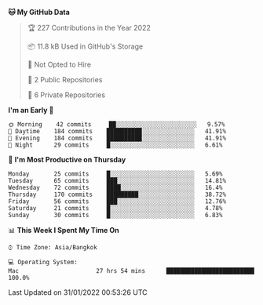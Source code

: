 <!--START_SECTION:waka-->
**🐱 My GitHub Data** 

> 🏆 227 Contributions in the Year 2022
 > 
> 📦 11.8 kB Used in GitHub's Storage 
 > 
> 🚫 Not Opted to Hire
 > 
> 📜 2 Public Repositories 
 > 
> 🔑 6 Private Repositories  
 > 
**I'm an Early 🐤** 

```text
🌞 Morning    42 commits     ██░░░░░░░░░░░░░░░░░░░░░░░   9.57% 
🌆 Daytime    184 commits    ██████████░░░░░░░░░░░░░░░   41.91% 
🌃 Evening    184 commits    ██████████░░░░░░░░░░░░░░░   41.91% 
🌙 Night      29 commits     █░░░░░░░░░░░░░░░░░░░░░░░░   6.61%

```
📅 **I'm Most Productive on Thursday** 

```text
Monday       25 commits     █░░░░░░░░░░░░░░░░░░░░░░░░   5.69% 
Tuesday      65 commits     ███░░░░░░░░░░░░░░░░░░░░░░   14.81% 
Wednesday    72 commits     ████░░░░░░░░░░░░░░░░░░░░░   16.4% 
Thursday     170 commits    █████████░░░░░░░░░░░░░░░░   38.72% 
Friday       56 commits     ███░░░░░░░░░░░░░░░░░░░░░░   12.76% 
Saturday     21 commits     █░░░░░░░░░░░░░░░░░░░░░░░░   4.78% 
Sunday       30 commits     █░░░░░░░░░░░░░░░░░░░░░░░░   6.83%

```


📊 **This Week I Spent My Time On** 

```text
⌚︎ Time Zone: Asia/Bangkok

💻 Operating System: 
Mac                      27 hrs 54 mins      █████████████████████████   100.0%

```


 Last Updated on 31/01/2022 00:53:26 UTC
<!--END_SECTION:waka-->